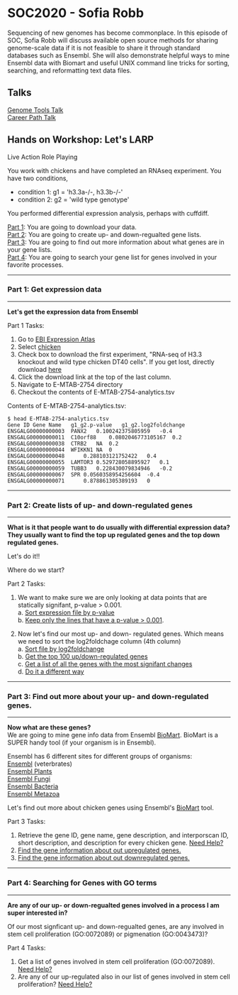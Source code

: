 # SOC2020 - Sofia Robb

Sequencing of new genomes has become commonplace. In this episode of SOC, Sofia Robb will discuss available open source methods for sharing genome-scale data if it is not feasible to share it through standard databases such as Ensembl. She will also demonstrate helpful ways to mine Ensembl data with Biomart and useful UNIX command line tricks for sorting, searching, and reformatting text data files.

## Talks

[Genome Tools Talk](talk/SofiaRobb_0804202.WY.pdf)  
[Career Path Talk](talk/WY_careerTalk.pdf) 

## Hands on  Workshop: Let's LARP

Live Action Role Playing

You work with chickens and have completed an RNAseq experiment. You have two conditions, 
  - condition 1:  g1 = 'h3.3a-/-, h3.3b-/-' 
  - condition 2:  g2 = 'wild type genotype' 

You performed differential expression analysis, perhaps with cuffdiff. 

[Part 1](#part_1_get_expression_data): You are going to download your data.  
[Part 2](#part_2_ceate_lists_of_up_and_down_regulated_genes): You are going to create up- and down-regualted gene lists.  
[Part 3](#part_3_find_out_more_about_your_up_and_down_regulated_genes): You are going to find out more information about what genes are in your gene lists.  
[Part 4](#part_4_searching_for_genes_with_go_terms): You are going to search your gene list for genes involved in your favorite processes.

***
### Part 1: Get expression data 
***

__Let's get the expression data from Ensembl__  

Part 1 Tasks:  
1. Go to [EBI Expression Atlas](https://www.ebi.ac.uk/gxa/home)
2. Select [chicken](https://www.ebi.ac.uk/gxa/experiments?experimentType=differential&species=gallus+gallus)
3. Check box to download the first experiment, "RNA-seq of H3.3 knockout and wild type chicken DT40 cells". If you get lost, directly download [here](https://www.ebi.ac.uk/gxa/experiments-content/E-MTAB-2754/resources/DifferentialSecondaryDataFiles.RnaSeq/analytics)
4. Click the download link at the top of the last column.
5. Navigate to E-MTAB-2754 directory
6. Checkout the contents of E-MTAB-2754-analytics.tsv 

Contents of E-MTAB-2754-analytics.tsv:
```
$ head E-MTAB-2754-analytics.tsv
Gene ID	Gene Name	g1_g2.p-value	g1_g2.log2foldchange
ENSGALG00000000003	PANX2	0.100242375805959	-0.4
ENSGALG00000000011	C10orf88	0.0802046773105167	0.2
ENSGALG00000000038	CTRB2	NA	0.2
ENSGALG00000000044	WFIKKN1	NA	0
ENSGALG00000000048		0.288103121752422	0.4
ENSGALG00000000055	LAMTOR3	0.529728058895927	0.1
ENSGALG00000000059	TUBB3	0.228430079834946	-0.2
ENSGALG00000000067	SPR	0.0560358954256604	-0.4
ENSGALG00000000071		0.878861305389193	0
```

***
### Part 2: Create lists of up- and down-regulated genes
***

__What is it that people want to do usually with differential expression data?__  
__They usually want to find the top up regulated genes and the top down regulated genes.__  

Let's do it!!

Where do we start?

Part 2 Tasks:  
1. We want to make sure we are only looking at data points that are statically signifant, p-value > 0.001.  
  a. [Sort expression file by p-value](sort_by_pvalue/README.md)  
  b. [Keep only the lines that have a p-value > 0.001](significant_only/README.md).  

2. Now let's find our most up- and down- regulated genes. Which means we need to sort the log2foldchage column (4th column)  
 a. [Sort file by log2foldchange](sort_log2fold/README.md)  
 b. [Get the top 100 up/down-regulated genes](sort_log2fold/README.md#get-the-extremes)   
 c. [Get a list of all the genes with the most signifant changes](sort_log2fold/README.md#most-signficant-changes)   
 d. [Do it a different way](sort_log2fold/README.md#other-way-to-do-the-same)   

***
### Part 3: Find out more about your up- and down-regulated genes.
***

__Now what are these genes?__  
We are going to mine gene info data from Ensembl [BioMart](http://www.ensembl.org/biomart/martview). BioMart is a SUPER handy tool (if your organism is in Ensembl).  

Ensembl has 6 different sites for different groups of organisms:  
[Ensembl](http://www.ensembl.org/) (veterbrates)  
[Ensembl Plants](http://plants.ensembl.org/)  
[Ensembl Fungi](http://fungi.ensembl.org/)  
[Ensembl Bacteria](http://bacteria.ensembl.org/)  
[Ensembl Metazoa](http://metazoa.ensembl.org/)  


Let's find out more about chicken genes using Ensembl's [BioMart](http://www.ensembl.org/biomart/martview) tool.

Part 3 Tasks:  
1. Retrieve the gene ID, gene name, gene description, and interporscan ID, short description, and description for every chicken gene. [Need Help?](biomart_get_gene_info/README.md)
2. [Find the gene information about out upregulated genes.](gene_info_upregulated/README.md)
3. [Find the gene information about out downregulated genes.](gene_info_upregulated/README.md)

***
### Part 4: Searching for Genes with GO terms
***

__Are any of our up- or down-regualted genes involved in a process I am super interested in?__  

Of our most signficant up- and down-regualted genes, are any involved in stem cell proliferation (GO:0072089) or pigmenation (GO:0043473)?

Part 4 Tasks:  
1. Get a list of genes involved in stem cell proliferation (GO:0072089). [Need Help?](biomart_get_gene_and_go_info/README.md)
2. Are any of our up-regulated also in our list of genes involved in stem cell proliferation?  [Need Help?](biomart_get_gene_and_go_info/README.sh#upregulated_and_stem_cell_proliferation)

